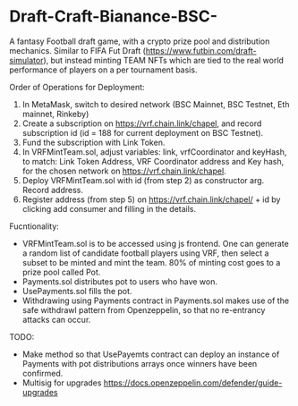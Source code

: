 # Draft-Craft-Bianance-BSC-
A fantasy Football draft game, with a crypto prize pool and distribution mechanics.  Similar to FIFA Fut Draft (https://www.futbin.com/draft-simulator), but instead minting TEAM NFTs which are tied to the real world performance of players on a per tournament basis.

Order of Operations for Deployment:
1. In MetaMask, switch to desired network (BSC Mainnet, BSC Testnet, Eth mainnet, Rinkeby)
2. Create a subscription on https://vrf.chain.link/chapel, and record subscription id (id = 188 for current deployment on BSC Testnet).
3. Fund the subscription with Link Token.
4. In VRFMintTeam.sol, adjust variables: link, vrfCoordinator and keyHash, to match: Link Token Address, VRF Coordinator address and Key hash, for the chosen network on https://vrf.chain.link/chapel.
5. Deploy VRFMintTeam.sol with id (from step 2) as constructor arg. Record address.
6. Register address (from step 5) on https://vrf.chain.link/chapel/ + id by clicking add consumer and filling in the details.

Fucntionality:
- VRFMintTeam.sol is to be accessed using js frontend.  One can generate a random list of candidate football players using VRF, then select a subset to be minted and mint the team.  80% of minting cost goes to a prize pool called Pot.
- Payments.sol distributes pot to users who have won.
- UsePayments.sol fills the pot.
- Withdrawing using Payments contract in Payments.sol makes use of the safe withdrawl pattern from Openzeppelin, so that no re-entrancy attacks can occur.

TODO:
- Make method so that UsePayemts contract can deploy an instance of Payments with pot distributions arrays once winners have been confirmed.
- Multisig for upgrades https://docs.openzeppelin.com/defender/guide-upgrades
